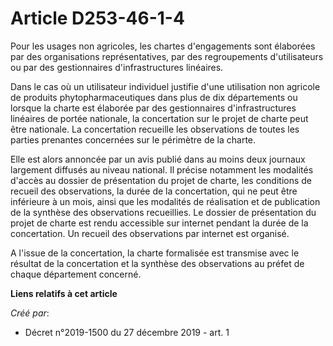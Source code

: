 # Article D253-46-1-4

Pour les usages non agricoles, les chartes d'engagements sont élaborées par des organisations représentatives, par des
regroupements d'utilisateurs ou par des gestionnaires d'infrastructures linéaires.

Dans le cas où un utilisateur individuel justifie d'une utilisation non agricole de produits phytopharmaceutiques dans plus
de dix départements ou lorsque la charte est élaborée par des gestionnaires d'infrastructures linéaires de portée nationale,
la concertation sur le projet de charte peut être nationale. La concertation recueille les observations de toutes les parties
prenantes concernées sur le périmètre de la charte.

Elle est alors annoncée par un avis publié dans au moins deux journaux largement diffusés au niveau national. Il précise
notamment les modalités d'accès au dossier de présentation du projet de charte, les conditions de recueil des observations,
la durée de la concertation, qui ne peut être inférieure à un mois, ainsi que les modalités de réalisation et de publication
de la synthèse des observations recueillies. Le dossier de présentation du projet de charte est rendu accessible sur internet
pendant la durée de la concertation. Un recueil des observations par internet est organisé.

A l'issue de la concertation, la charte formalisée est transmise avec le résultat de la concertation et la synthèse des
observations au préfet de chaque département concerné.

**Liens relatifs à cet article**

_Créé par_:

  - Décret n°2019-1500 du 27 décembre 2019 - art. 1
